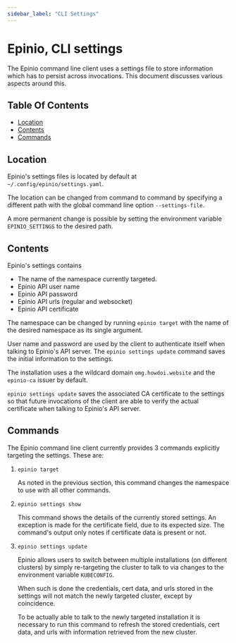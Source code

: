 ```yaml
---
sidebar_label: "CLI Settings"
---
```


<head>
  <link rel="canonical" href="https://docs.epinio.io/references/settings"/>
</head>

# Epinio, CLI settings

The Epinio command line client uses a settings file to store
information which has to persist across invocations. This document
discusses various aspects around this.

## Table Of Contents

  - [Location](#location)
  - [Contents](#contents)
  - [Commands](#commands)

## Location

Epinio's settings files is located by default at `~/.config/epinio/settings.yaml`.

The location can be changed from command to command by specifying a
different path with the global command line option `--settings-file`.

A more permanent change is possible by setting the environment
variable `EPINIO_SETTINGS` to the desired path.

## Contents

Epinio's settings contains

  - The name of the namespace currently targeted.
  - Epinio API user name
  - Epinio API password
  - Epinio API urls (regular and websocket)
  - Epinio API certificate

The namespace can be changed by running `epinio target` with the
name of the desired namespace as its single argument.

User name and password are used by the client to authenticate itself
when talking to Epinio's API server. The `epinio settings update` command
saves the initial information to the settings.

The installation uses a the wildcard domain `omg.howdoi.website` and the
`epinio-ca` issuer by default.

`epinio settings update` saves the associated CA
certificate to the settings so that future invocations of the
client are able to verify the actual certificate when talking to
Epinio's API server.

## Commands

The Epinio command line client currently provides 3 commands
explicitly targeting the settings. These are:

  1. `epinio target`

     As noted in the previous section, this command changes
     the namespace to use with all other commands.

  2. `epinio settings show`

     This command shows the details of the currently stored
     settings. An exception is made for the certificate
     field, due to its expected size. The command's output only notes
     if certificate data is present or not.

  3. `epinio settings update`

     Epinio allows users to switch between multiple installations (on
     different clusters) by simply re-targeting the cluster to talk to
     via changes to the environment variable `KUBECONFIG`.

     When such is done the credentials, cert data, and urls stored in
     the settings will not match the newly targeted cluster,
     except by coincidence.

     To be actually able to talk to the newly targeted installation it
     is necessary to run this command to refresh the stored
     credentials, cert data, and urls with information retrieved from
     the new cluster.
